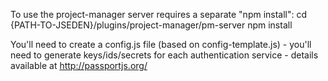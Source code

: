 To use the project-manager server requires a separate "npm install":
cd {PATH-TO-JSEDEN}/plugins/project-manager/pm-server
npm install

You'll need to create a config.js file (based on config-template.js) - you'll need to generate keys/ids/secrets for each authentication service - details available at http://passportjs.org/
